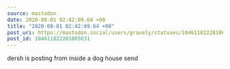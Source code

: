 ```yaml
---
source: mastodon
date: 2020-08-01 02:42:09.64 +00
title: "2020-08-01 02:42:09.64 +00"
post_uri: https://mastodon.social/users/gravely/statuses/104611822281065631
post_id: 104611822281065631
---
```

dersh is posting from inside a dog house send


